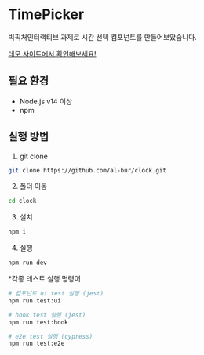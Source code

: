 # TimePicker

빅픽처인터랙티브 과제로 시간 선택 컴포넌트를 만들어보았습니다.

[데모 사이트에서 확인해보세요!](https://timepicker.netlify.app/)

## 필요 환경

- Node.js v14 이상
- npm

## 실행 방법


1. git clone

```bash
git clone https://github.com/al-bur/clock.git
```

2. 폴더 이동

```bash
cd clock
```

3. 설치

```bash
npm i
```

4. 실행
```bash
npm run dev
```

*각종 테스트 실행 명령어
```bash
# 컴포넌트 ui test 실행 (jest)
npm run test:ui

# hook test 실행 (jest)
npm run test:hook

# e2e test 실행 (cypress)
npm run test:e2e 

```
